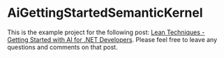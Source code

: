# AiGettingStartedSemanticKernel

This is the example project for the following post: [Lean Techniques - Getting Started with AI for .NET Developers](https://daninacan.com/lean-techniques-getting-started-with-ai-for-net-developers). Please feel free to leave any questions and comments on that post.
